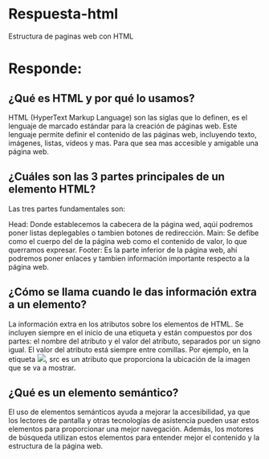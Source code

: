 # Respuesta-html
Estructura de paginas web con HTML
# Responde:
## ¿Qué es HTML y por qué lo usamos?

HTML (HyperText Markup Language) son las siglas que lo definen, es el lenguaje de marcado estándar para la creación de páginas web. Este lenguaje permite definir el contenido de las páginas web, incluyendo texto, imágenes, listas, vídeos y mas. Para que sea mas accesible y amigable una página web.

## ¿Cuáles son las 3 partes principales de un elemento HTML?

Las tres partes fundamentales son:

Head: Donde establecemos la cabecera de la página wed, aqúi podremos poner listas deplegables o tambien botones de redirección. 
Main: Se defibe como el cuerpo del de la página web como el contenido de valor, lo que querramos expresar. 
Footer: Es la parte inferior de la página web, ahí podremos poner enlaces y tambien información importante respecto a la página web. 

## ¿Cómo se llama cuando le das información extra a un elemento?

La información extra en los atributos sobre los elementos de HTML. Se incluyen siempre en el inicio de una etiqueta y están compuestos por dos partes: el nombre del atributo y el valor del atributo, separados por un signo igual. El valor del atributo está siempre entre comillas. Por ejemplo, en la etiqueta <img src="imagen.jpg">, src es un atributo que proporciona la ubicación de la imagen que se va a mostrar.

## ¿Qué es un elemento semántico?

El uso de elementos semánticos ayuda a mejorar la accesibilidad, ya que los lectores de pantalla y otras tecnologías de asistencia pueden usar estos elementos para proporcionar una mejor navegación. Además, los motores de búsqueda utilizan estos elementos para entender mejor el contenido y la estructura de la página web.

